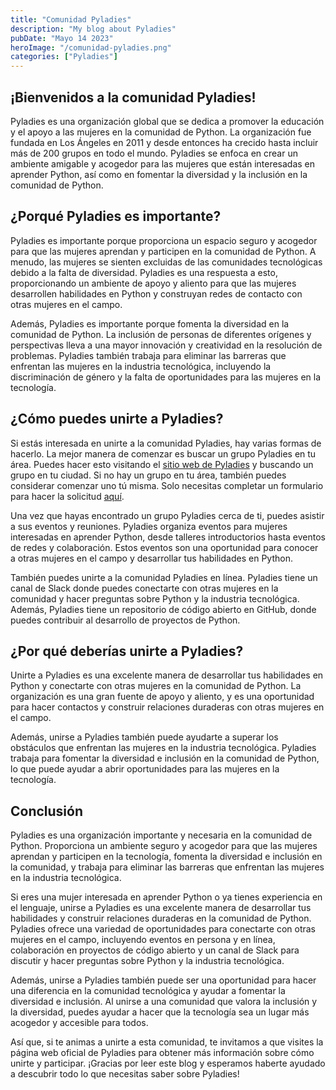 ```yaml
---
title: "Comunidad Pyladies"
description: "My blog about Pyladies"
pubDate: "Mayo 14 2023"
heroImage: "/comunidad-pyladies.png"
categories: ["Pyladies"]
---
```


## ¡Bienvenidos a la comunidad Pyladies!

Pyladies es una organización global que se dedica a promover la
educación y el apoyo a las mujeres en la comunidad de Python. La
organización fue fundada en Los Ángeles en 2011 y desde entonces ha
crecido hasta incluir más de 200 grupos en todo el mundo. Pyladies se
enfoca en crear un ambiente amigable y acogedor para las mujeres que
están interesadas en aprender Python, así como en fomentar la diversidad
y la inclusión en la comunidad de Python.

## ¿Porqué Pyladies es importante?

Pyladies es importante porque proporciona un espacio seguro y acogedor
para que las mujeres aprendan y participen en la comunidad de Python. A
menudo, las mujeres se sienten excluidas de las comunidades tecnológicas
debido a la falta de diversidad. Pyladies es una respuesta a esto,
proporcionando un ambiente de apoyo y aliento para que las mujeres
desarrollen habilidades en Python y construyan redes de contacto con
otras mujeres en el campo.

Además, Pyladies es importante porque fomenta la diversidad en la
comunidad de Python. La inclusión de personas de diferentes orígenes y
perspectivas lleva a una mayor innovación y creatividad en la resolución
de problemas. Pyladies también trabaja para eliminar las barreras que
enfrentan las mujeres en la industria tecnológica, incluyendo la
discriminación de género y la falta de oportunidades para las mujeres en
la tecnología.

## ¿Cómo puedes unirte a Pyladies?

Si estás interesada en unirte a la comunidad Pyladies, hay varias formas
de hacerlo. La mejor manera de comenzar es buscar un grupo Pyladies en
tu área. Puedes hacer esto visitando el [sitio web de
Pyladies](https://pyladies.com/locations/) y buscando un
grupo en tu ciudad. Si no hay un grupo en tu área, también puedes
considerar comenzar uno tú misma. Solo necesitas completar un formulario
para hacer la solicitud
[aquí](https://docs.google.com/forms/d/e/1FAIpQLSejuE6pgExLylKGn3E4pTiwvCRZPrCJGhAjGoToNcnJ2XX8VA/viewform).

Una vez que hayas encontrado un grupo Pyladies cerca de ti, puedes
asistir a sus eventos y reuniones. Pyladies organiza eventos para
mujeres interesadas en aprender Python, desde talleres introductorios
hasta eventos de redes y colaboración. Estos eventos son una oportunidad
para conocer a otras mujeres en el campo y desarrollar tus habilidades
en Python.

También puedes unirte a la comunidad Pyladies en línea. Pyladies tiene
un canal de Slack donde puedes conectarte con otras mujeres en la
comunidad y hacer preguntas sobre Python y la industria tecnológica.
Además, Pyladies tiene un repositorio de código abierto en GitHub, donde
puedes contribuir al desarrollo de proyectos de Python.

## ¿Por qué deberías unirte a Pyladies?

Unirte a Pyladies es una excelente manera de desarrollar tus habilidades
en Python y conectarte con otras mujeres en la comunidad de Python. La
organización es una gran fuente de apoyo y aliento, y es una oportunidad
para hacer contactos y construir relaciones duraderas con otras mujeres
en el campo.

Además, unirse a Pyladies también puede ayudarte a superar los
obstáculos que enfrentan las mujeres en la industria tecnológica.
Pyladies trabaja para fomentar la diversidad e inclusión en la comunidad
de Python, lo que puede ayudar a abrir oportunidades para las mujeres en
la tecnología.

## Conclusión

Pyladies es una organización importante y necesaria en la comunidad de
Python. Proporciona un ambiente seguro y acogedor para que las mujeres
aprendan y participen en la tecnología, fomenta la diversidad e
inclusión en la comunidad, y trabaja para eliminar las barreras que
enfrentan las mujeres en la industria tecnológica.

Si eres una mujer interesada en aprender Python o ya tienes experiencia
en el lenguaje, unirse a Pyladies es una excelente manera de desarrollar
tus habilidades y construir relaciones duraderas en la comunidad de
Python. Pyladies ofrece una variedad de oportunidades para conectarte
con otras mujeres en el campo, incluyendo eventos en persona y en línea,
colaboración en proyectos de código abierto y un canal de Slack para
discutir y hacer preguntas sobre Python y la industria tecnológica.

Además, unirse a Pyladies también puede ser una oportunidad para hacer
una diferencia en la comunidad tecnológica y ayudar a fomentar la
diversidad e inclusión. Al unirse a una comunidad que valora la
inclusión y la diversidad, puedes ayudar a hacer que la tecnología sea
un lugar más acogedor y accesible para todos.

Así que, si te animas a unirte a esta comunidad, te invitamos a que
visites la página web oficial de Pyladies para obtener más información
sobre cómo unirte y participar. ¡Gracias por leer este blog y esperamos
haberte ayudado a descubrir todo lo que necesitas saber sobre Pyladies!

